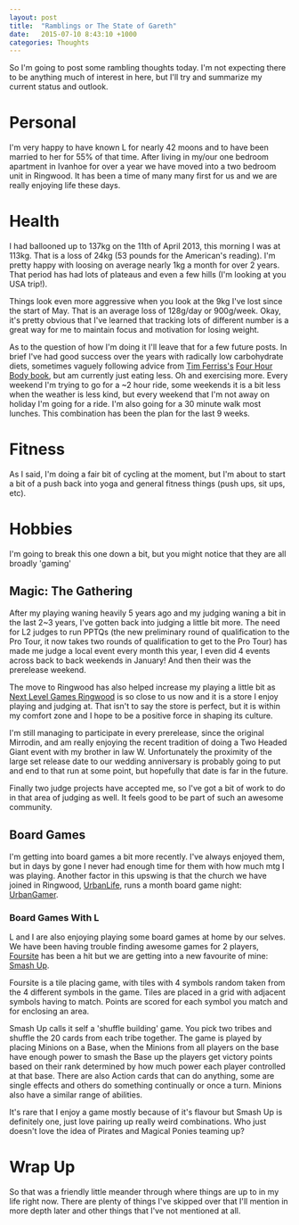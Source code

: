 ```yaml
---
layout: post
title:  "Ramblings or The State of Gareth"
date:   2015-07-10 8:43:10 +1000
categories: Thoughts
---
```


So I'm going to post some rambling thoughts today. I'm not expecting there to be anything much of 
interest in here, but I'll try and summarize my current status and outlook.

# Personal

I'm very happy to have known L for nearly 42 moons and to have been married to her for 55% of that 
time. After living in my/our one bedroom apartment in Ivanhoe for over a year we have moved into a 
two bedroom unit in Ringwood. It has been a time of many many first for us and we are really 
enjoying life these days.

# Health

I had ballooned up to 137kg on the 11th of April 2013, this morning I was at 113kg. That is a loss 
of 24kg (53 pounds for the American's reading). I'm pretty happy with loosing on average nearly 1kg 
a month for over 2 years. That period has had lots of plateaus and even a few hills (I'm looking at 
you USA trip!).

Things look even more aggressive when you look at the 9kg I've lost since the start of May. That is 
an average loss of 128g/day or 900g/week. Okay, it's pretty obvious that I've learned that tracking 
lots of different number is a great way for me to maintain focus and motivation for losing weight.

As to the question of how I'm doing it I'll leave that for a few future posts. In brief I've had 
good success over the years with radically low carbohydrate diets, sometimes vaguely following advice
from [Tim Ferriss's][2] [Four Hour Body book][3], but am currently just eating less. Oh and exercising more.
Every weekend I'm trying to go for a ~2 hour ride, some weekends it is a bit less when the weather is 
less kind, but every weekend that I'm not away on holiday I'm going for a ride. I'm also going for a
30 minute walk most lunches. This combination has been the plan for the last 9 weeks.

# Fitness

As I said, I'm doing a fair bit of cycling at the moment, but I'm about to start a bit of a push back into yoga and
general fitness things (push ups, sit ups, etc).

# Hobbies

I'm going to break this one down a bit, but you might notice that they are all broadly 'gaming'

## Magic: The Gathering

After my playing waning heavily 5 years ago and my judging waning a bit in the last 2~3 years, I've
gotten back into judging a little bit more. The need for L2 judges to run PPTQs (the new preliminary
round of qualification to the Pro Tour, it now takes two rounds of qualification to get to the Pro 
Tour) has made me judge a local event every month this year, I even did 4 events across back to back 
weekends in January! And then their was the prerelease weekend. 

The move to Ringwood has also helped increase my playing a little bit as [Next Level Games Ringwood][1]
is so close to us now and it is a store I enjoy playing and judging at. That isn't to say the store is 
perfect, but it is within my comfort zone and I hope to be a positive force in shaping its culture.

I'm still managing to participate in every prerelease, since the original Mirrodin, and am really 
enjoying the recent tradition of doing a Two Headed Giant event with my brother in law W. Unfortunately
the proximity of the large set release date to our wedding anniversary is probably going to put and end
to that run at some point, but hopefully that date is far in the future.

Finally two judge projects have accepted me, so I've got a bit of work to do in that area of judging as
well. It feels good to be part of such an awesome community.

## Board Games

I'm getting into board games a bit more recently. I've always enjoyed them, but in days by gone I never
had enough time for them with how much mtg I was playing. Another factor in this upswing is that the 
church we have joined in Ringwood, [UrbanLife][4], runs a month board game night: [UrbanGamer][5].

### Board Games With L

L and I are also enjoying playing some board games at home by our selves. We have been having trouble 
finding awesome games for 2 players, [Foursite][6] has been a hit but we are getting into a new favourite
of mine: [Smash Up][7]. 

Foursite is a tile placing game, with tiles with 4 symbols random taken from the 4 different symbols in 
the game. Tiles are placed in a grid with adjacent symbols having to match. Points are scored for each 
symbol you match and for enclosing an area.

Smash Up calls it self a 'shuffle building' game. You pick two tribes and shuffle the 20 cards from each 
tribe together. The game is played by placing Minions on a Base, when the Minions from all players on the 
base have enough power to smash the Base up the players get victory points based on their rank determined 
by how much power each player controlled at that base. There are also Action cards that can do anything,
some are single effects and others do something continually or once a turn. Minions also have a similar 
range of abilities.

It's rare that I enjoy a game mostly because of it's flavour but Smash Up is definitely one, just love
pairing up really weird combinations. Who just doesn't love the idea of Pirates and Magical Ponies 
teaming up?

# Wrap Up

So that was a friendly little meander through where things are up to in my life right now. There are plenty
of things I've skipped over that I'll mention in more depth later and other things that I've not mentioned 
at all. 





[1]: http://www.nextlevelgames.com.au/ringwood/
[2]: http://fourhourworkweek.com/blog/
[3]: http://www.amazon.com/gp/product/030746363X/ref=as_li_tl?ie=UTF8&camp=1789&creative=9325&creativeASIN=030746363X&linkCode=as2&tag=rocpapdyn-20&linkId=3RQSIOTYCQ6NYK3A
[4]: http://www.urbanlife.org.au/
[5]: https://www.facebook.com/groups/urbangamer.ringwood/?ref=ts&fref=ts
[6]: https://boardgamegeek.com/boardgame/31713/foursite
[7]: http://www.amazon.com/gp/product/B00875JE0C/ref=as_li_tl?ie=UTF8&camp=1789&creative=9325&creativeASIN=B00875JE0C&linkCode=as2&tag=rocpapdyn-20&linkId=MPTVX6UVET5TI3MG
